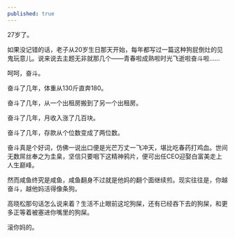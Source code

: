 ```yaml
---
published: true
---
```


27岁了。

如果没记错的话，老子从20岁生日那天开始，每年都写过一篇这种狗屁倒灶的见鬼玩意儿。说来说去主题无非就那几个——青春啦成熟啦时光飞逝啦奋斗啦……

呵呵，奋斗。

奋斗了几年，体重从130斤直奔180。

奋斗了几年，从一个出租房搬到了另一个出租房。

奋斗了几年，月收入涨了几百块。

奋斗了几年，存款从个位数变成了两位数。

奋斗真是个好词，仿佛一说出口便是光芒万丈一飞冲天，堪比吃春药打鸡血。世间无数屌丝奉之为圭臬，坚信只要咽下这精神鸦片，便可出任CEO迎娶白富美走上人生巅峰。

然而咸鱼终究是咸鱼，咸鱼翻身不过就是他妈的翻个面继续煎。现实往往是，你越奋斗，越他妈活得像条狗。

高晓松那句话怎么说来着？生活不止眼前这坨狗屎，还有已经吞下去的狗屎，和更多正等着被塞进你嘴里的狗屎。

滚你妈的。
